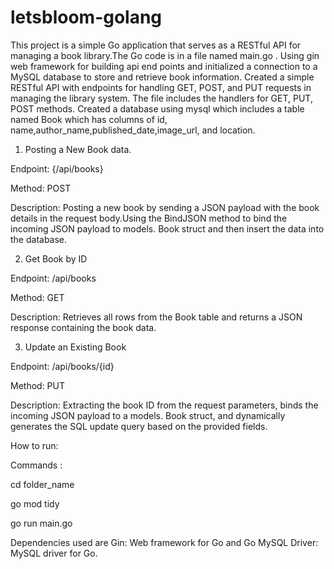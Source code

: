 # letsbloom-golang
This project is a simple Go application that serves as a RESTful API for managing a book library.The Go code is in a file named main.go .
Using gin web framework for building api end points and initialized a connection to a MySQL database to store and retrieve book information.
Created a simple RESTful API with endpoints for handling GET, POST, and PUT requests in managing the library system. 
The file includes the handlers for GET, PUT, POST methods.
Created a database using mysql which includes a table named Book which has columns of id, name,author_name,published_date,image_url, and location.

1) Posting a New Book data.
   
Endpoint: {/api/books}

Method: POST

Description: Posting a new book by sending a JSON payload with the book details in the request body.Using the BindJSON method to bind the incoming JSON payload to models. Book struct and then insert the data into the database.

2) Get Book by ID

Endpoint: /api/books

Method: GET

Description: Retrieves all rows from the Book table and returns a JSON response containing the book data.

3) Update an Existing Book

Endpoint: /api/books/{id}

Method: PUT

Description: Extracting the book ID from the request parameters, binds the incoming JSON payload to a models. Book struct, and dynamically generates the SQL update query based on the provided fields.

How to run:

Commands : 

cd folder_name

go mod tidy

go run main.go

Dependencies used are
Gin: Web framework for Go and 
Go MySQL Driver: MySQL driver for Go.
